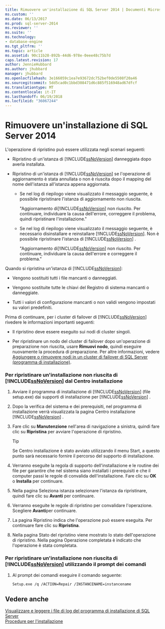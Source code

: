 ```yaml
---
title: Rimuovere un'installazione di SQL Server 2014 | Documenti Microsoft
ms.custom: ''
ms.date: 06/13/2017
ms.prod: sql-server-2014
ms.reviewer: ''
ms.suite: ''
ms.technology:
- database-engine
ms.tgt_pltfrm: ''
ms.topic: article
ms.assetid: 90c11b28-892b-44d6-978e-0eee48c75b7d
caps.latest.revision: 17
author: JennieHubbard
ms.author: jhubbard
manager: jhubbard
ms.openlocfilehash: 3e166059c1ea7e93672dc752bef0de5508f20a46
ms.sourcegitcommit: 5dd5cad0c1bbd308471d6c885f516948ad67dfcf
ms.translationtype: MT
ms.contentlocale: it-IT
ms.lasthandoff: 06/19/2018
ms.locfileid: "36067244"
---
```

# <a name="drop-a-sql-server-2014-installation"></a>Rimuovere un'installazione di SQL Server 2014
  L'operazione di ripristino può essere utilizzata negli scenari seguenti:  
  
-   Ripristino di un'istanza di [!INCLUDE[ssNoVersion](../../includes/ssnoversion-md.md)] danneggiata dopo averla installata.  
  
-   Ripristino di un'istanza di [!INCLUDE[ssNoVersion](../../includes/ssnoversion-md.md)] se l'operazione di aggiornamento è stata annullata o non è riuscita dopo il mapping del nome dell'istanza all'istanza appena aggiornata.  
  
    -   Se nel log di riepilogo viene visualizzato il messaggio seguente, è possibile ripristinare l'istanza di aggiornamento non riuscita.  
  
         "Aggiornamento di[!INCLUDE[ssNoVersion](../../includes/ssnoversion-md.md)] non riuscito. Per continuare, individuare la causa dell'errore, correggere il problema, quindi ripristinare l'installazione."  
  
    -   Se nel log di riepilogo viene visualizzato il messaggio seguente, è necessario disinstallare e reinstallare [!INCLUDE[ssNoVersion](../../includes/ssnoversion-md.md)]. Non è possibile ripristinare l'istanza di [!INCLUDE[ssNoVersion](../../includes/ssnoversion-md.md)] .  
  
         "Aggiornamento di[!INCLUDE[ssNoVersion](../../includes/ssnoversion-md.md)] non riuscito. Per continuare, individuare la causa dell'errore e correggere il problema."  
  
 Quando si ripristina un'istanza di [!INCLUDE[ssNoVersion](../../includes/ssnoversion-md.md)]:  
  
-   Vengono sostituiti tutti i file mancanti o danneggiati.  
  
-   Vengono sostituite tutte le chiavi del Registro di sistema mancanti o danneggiate.  
  
-   Tutti i valori di configurazione mancanti o non validi vengono impostati su valori predefiniti.  
  
 Prima di continuare, per i cluster di failover di [!INCLUDE[ssNoVersion](../../includes/ssnoversion-md.md)] rivedere le informazioni importanti seguenti:  
  
-   Il ripristino deve essere eseguito sui nodi di cluster singoli.  
  
-   Per ripristinare un nodo del cluster di failover dopo un'operazione di preparazione non riuscita, usare **Rimuovi nodo**, quindi eseguire nuovamente la procedura di preparazione. Per altre informazioni, vedere [Aggiungere o rimuovere nodi in un cluster di failover di SQL Server &#40;programma di installazione&#41;](../../sql-server/failover-clusters/install/add-or-remove-nodes-in-a-sql-server-failover-cluster-setup.md).  
  
### <a name="to-repair-a-failed-installation-of-includessnoversionincludesssnoversion-mdmd-from-the-installation-center"></a>Per ripristinare un'installazione non riuscita di [!INCLUDE[ssNoVersion](../../includes/ssnoversion-md.md)] dal Centro installazione  
  
1.  Avviare il programma di installazione di [!INCLUDE[ssNoVersion](../../includes/ssnoversion-md.md)] (file setup.exe) dai supporti di installazione per [!INCLUDE[ssNoVersion](../../includes/ssnoversion-md.md)] .  
  
2.  Dopo la verifica del sistema e dei prerequisiti, nel programma di installazione verrà visualizzata la pagina Centro installazione [!INCLUDE[ssNoVersion](../../includes/ssnoversion-md.md)] .  
  
3.  Fare clic su **Manutenzione** nell'area di navigazione a sinistra, quindi fare clic su **Ripristina** per avviare l'operazione di ripristino.  
  
    > [!TIP]  
    >  Se Centro installazione è stato avviato utilizzando il menu Start, a questo punto sarà necessario fornire il percorso del supporto di installazione.  
  
4.  Verranno eseguite la regola di supporto dell'installazione e le routine dei file per garantire che nel sistema siano installati i prerequisiti e che il computer passi le regole di convalida dell'installazione. Fare clic su **OK** o **Installa** per continuare.  
  
5.  Nella pagina Seleziona istanza selezionare l'istanza da ripristinare, quindi fare clic su **Avanti** per continuare.  
  
6.  Verranno eseguite le regole di ripristino per convalidare l'operazione. Scegliere **Avanti**per continuare.  
  
7.  La pagina Ripristino indica che l'operazione può essere eseguita. Per continuare fare clic su **Ripristina**.  
  
8.  Nella pagina Stato del ripristino viene mostrato lo stato dell'operazione di ripristino. Nella pagina Operazione completata è indicato che l'operazione è stata completata.  
  
### <a name="to-repair-a-failed-installation-of-includessnoversionincludesssnoversion-mdmd-using-command-prompt"></a>Per ripristinare un'installazione non riuscita di [!INCLUDE[ssNoVersion](../../includes/ssnoversion-md.md)] utilizzando il prompt dei comandi  
  
1.  Al prompt dei comandi eseguire il comando seguente:  
  
    ```  
    Setup.exe /q /ACTION=Repair /INSTANCENAME=instancename  
    ```  
  
## <a name="see-also"></a>Vedere anche  
 [Visualizzare e leggere i file di log del programma di installazione di SQL Server](view-and-read-sql-server-setup-log-files.md)   
 [Procedure per l'installazione](../../sql-server/install/installation-how-to-topics.md)  
  
  